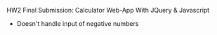 HW2 Final Submission: Calculator Web-App With JQuery & Javascript
- Doesn't handle input of negative numbers

